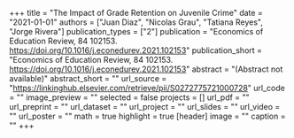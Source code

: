 +++
title = "The Impact of Grade Retention on Juvenile Crime"
date = "2021-01-01"
authors = ["Juan Diaz", "Nicolas Grau", "Tatiana Reyes", "Jorge Rivera"]
publication_types = ["2"]
publication = "Economics of Education Review, 84 102153. https://doi.org/10.1016/j.econedurev.2021.102153"
publication_short = "Economics of Education Review, 84 102153. https://doi.org/10.1016/j.econedurev.2021.102153"
abstract = "(Abstract not available)"
abstract_short = ""
url_source = "https://linkinghub.elsevier.com/retrieve/pii/S0272775721000728"
url_code = ""
image_preview = ""
selected = false
projects = []
url_pdf = ""
url_preprint = ""
url_dataset = ""
url_project = ""
url_slides = ""
url_video = ""
url_poster = ""
math = true
highlight = true
[header]
image = ""
caption = ""
+++
